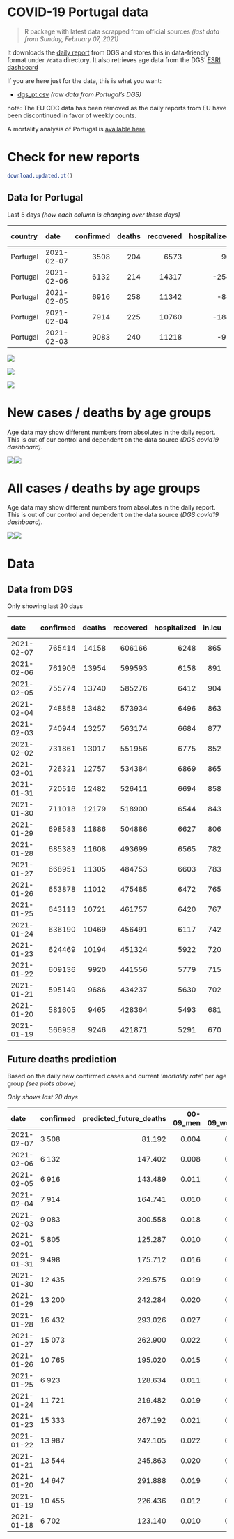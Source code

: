 COVID-19 Portugal data
================

> R package with latest data scrapped from official sources *(last data
> from Sunday, February 07, 2021)*

It downloads the [daily
report](https://covid19.min-saude.pt/relatorio-de-situacao/) from DGS
and stores this in data-friendly format under `/data` directory. It also
retrieves age data from the DGS’ [ESRI
dashboard](https://covid19.min-saude.pt/ponto-de-situacao-atual-em-portugal/)

If you are here just for the data, this is what you want:

  - [dgs\_pt.csv](raw/master/data/dgs_pt.csv) *(raw data from Portugal’s
    DGS)*

note: The EU CDC data has been removed as the daily reports from EU have
been discontinued in favor of weekly counts.

A mortality analysis of Portugal is [available
here](https://averissimo.github.io/covid19-analysis/mortality.html)

# Check for new reports

``` r
download.updated.pt()
```

## Data for Portugal

Last 5 days *(how each column is changing over these days)*

| country  | date       | confirmed | deaths | recovered | hospitalized | in.icu | confirmed\_m\_00-09 | confirmed\_w\_00-09 | confirmed\_m\_10-19 | confirmed\_w\_10-19 | confirmed\_m\_20-29 | confirmed\_w\_20-29 | confirmed\_m\_30-39 | confirmed\_w\_30-39 | confirmed\_m\_40-49 | confirmed\_w\_40-49 | confirmed\_m\_50-59 | confirmed\_w\_50-59 | confirmed\_m\_60-69 | confirmed\_w\_60-69 | confirmed\_m\_70-79 | confirmed\_w\_70-79 | confirmed\_m\_80+ | confirmed\_w\_80+ | death\_m\_00-09 | death\_w\_00-09 | death\_m\_10-19 | death\_w\_10-19 | death\_m\_20-29 | death\_w\_20-29 | death\_m\_30-39 | death\_w\_30-39 | death\_m\_40-49 | death\_w\_40-49 | death\_m\_50-59 | death\_w\_50-59 | death\_m\_60-69 | death\_w\_60-69 | death\_m\_70-79 | death\_w\_70-79 | death\_m\_80+ | death\_w\_80+ |
| :------- | :--------- | --------: | -----: | --------: | -----------: | -----: | ------------------: | ------------------: | ------------------: | ------------------: | ------------------: | ------------------: | ------------------: | ------------------: | ------------------: | ------------------: | ------------------: | ------------------: | ------------------: | ------------------: | ------------------: | ------------------: | ----------------: | ----------------: | --------------: | --------------: | --------------: | --------------: | --------------: | --------------: | --------------: | --------------: | --------------: | --------------: | --------------: | --------------: | --------------: | --------------: | --------------: | --------------: | ------------: | ------------: |
| Portugal | 2021-02-07 |      3508 |    204 |      6573 |           90 |   \-26 |                  88 |                  83 |                 168 |                 167 |                 209 |                 211 |                 194 |                 224 |                 244 |                 303 |                 273 |                 294 |                 182 |                 212 |                 144 |                 141 |               118 |               251 |               0 |               0 |               0 |               0 |               0 |               0 |               0 |               0 |               1 |               0 |               3 |               1 |              10 |               4 |              47 |              19 |            59 |            60 |
| Portugal | 2021-02-06 |      6132 |    214 |     14317 |        \-254 |   \-13 |                 177 |                 166 |                 244 |                 250 |                 338 |                 354 |                 332 |                 420 |                 465 |                 540 |                 404 |                 550 |                 354 |                 365 |                 210 |                 271 |               230 |               457 |               1 |               0 |               0 |               0 |               0 |               0 |               1 |               0 |               3 |               2 |               3 |               0 |              13 |               8 |              29 |              17 |            61 |            76 |
| Portugal | 2021-02-05 |      6916 |    258 |     11342 |         \-84 |     41 |                 233 |                 171 |                 315 |                 338 |                 392 |                 453 |                 393 |                 488 |                 516 |                 655 |                 470 |                 530 |                 368 |                 410 |                 235 |                 285 |               215 |               420 |               0 |               0 |               0 |               0 |               0 |               0 |               0 |               2 |               1 |               1 |               3 |               2 |              19 |               9 |              30 |              19 |            79 |            93 |
| Portugal | 2021-02-04 |      7914 |    225 |     10760 |        \-188 |   \-14 |                 218 |                 211 |                 353 |                 360 |                 477 |                 511 |                 462 |                 517 |                 578 |                 732 |                 582 |                 665 |                 404 |                 491 |                 290 |                 360 |               227 |               492 |               0 |               0 |               0 |               0 |               0 |               0 |               0 |               0 |               0 |               1 |               3 |               1 |              15 |               7 |              32 |              25 |            57 |            84 |
| Portugal | 2021-02-03 |      9083 |    240 |     11218 |         \-91 |     25 |                  NA |                  NA |                  NA |                  NA |                  NA |                  NA |                  NA |                  NA |                  NA |                  NA |                  NA |                  NA |                  NA |                  NA |                  NA |                  NA |                NA |                NA |              NA |              NA |              NA |              NA |              NA |              NA |              NA |              NA |              NA |              NA |              NA |              NA |              NA |              NA |              NA |              NA |            NA |            NA |

![](README_files/figure-gfm/totals-1.svg)<!-- -->

![](README_files/figure-gfm/differential-1.svg)<!-- -->

![](README_files/figure-gfm/differential_7days-1.svg)<!-- -->

# New cases / deaths by age groups

Age data may show different numbers from absolutes in the daily report.
This is out of our control and dependent on the data source *(DGS
covid19 dashboard)*.

![](README_files/figure-gfm/new_cases_deaths-1.svg)<!-- -->![](README_files/figure-gfm/new_cases_deaths-2.svg)<!-- -->

# All cases / deaths by age groups

Age data may show different numbers from absolutes in the daily report.
This is out of our control and dependent on the data source *(DGS
covid19 dashboard)*.

![](README_files/figure-gfm/total_cases_deaths-1.svg)<!-- -->![](README_files/figure-gfm/total_cases_deaths-2.svg)<!-- -->

# Data

## Data from DGS

Only showing last 20 days

| date       | confirmed | deaths | recovered | hospitalized | in.icu | confirmed\_m\_00-09 | confirmed\_w\_00-09 | confirmed\_m\_10-19 | confirmed\_w\_10-19 | confirmed\_m\_20-29 | confirmed\_w\_20-29 | confirmed\_m\_30-39 | confirmed\_w\_30-39 | confirmed\_m\_40-49 | confirmed\_w\_40-49 | confirmed\_m\_50-59 | confirmed\_w\_50-59 | confirmed\_m\_60-69 | confirmed\_w\_60-69 | confirmed\_m\_70-79 | confirmed\_w\_70-79 | confirmed\_m\_80+ | confirmed\_w\_80+ | death\_m\_00-09 | death\_w\_00-09 | death\_m\_10-19 | death\_w\_10-19 | death\_m\_20-29 | death\_w\_20-29 | death\_m\_30-39 | death\_w\_30-39 | death\_m\_40-49 | death\_w\_40-49 | death\_m\_50-59 | death\_w\_50-59 | death\_m\_60-69 | death\_w\_60-69 | death\_m\_70-79 | death\_w\_70-79 | death\_m\_80+ | death\_w\_80+ |
| :--------- | --------: | -----: | --------: | -----------: | -----: | ------------------: | ------------------: | ------------------: | ------------------: | ------------------: | ------------------: | ------------------: | ------------------: | ------------------: | ------------------: | ------------------: | ------------------: | ------------------: | ------------------: | ------------------: | ------------------: | ----------------: | ----------------: | --------------: | --------------: | --------------: | --------------: | --------------: | --------------: | --------------: | --------------: | --------------: | --------------: | --------------: | --------------: | --------------: | --------------: | --------------: | --------------: | ------------: | ------------: |
| 2021-02-07 |    765414 |  14158 |    606166 |         6248 |    865 |               21750 |               20862 |               35640 |               35993 |               51215 |               58489 |               50046 |               60233 |               56229 |               71763 |               49725 |               63510 |               36953 |               39940 |               23504 |               26537 |             20729 |             42047 |               1 |               1 |               1 |               1 |               6 |               4 |              18 |              16 |              74 |              49 |             256 |             102 |             856 |             356 |            1832 |            1092 |          4331 |          5162 |
| 2021-02-06 |    761906 |  13954 |    599593 |         6158 |    891 |               21662 |               20779 |               35472 |               35826 |               51006 |               58278 |               49852 |               60009 |               55985 |               71460 |               49452 |               63216 |               36771 |               39728 |               23360 |               26396 |             20611 |             41796 |               1 |               1 |               1 |               1 |               6 |               4 |              18 |              16 |              73 |              49 |             253 |             101 |             846 |             352 |            1785 |            1073 |          4272 |          5102 |
| 2021-02-05 |    755774 |  13740 |    585276 |         6412 |    904 |               21485 |               20613 |               35228 |               35576 |               50668 |               57924 |               49520 |               59589 |               55520 |               70920 |               49048 |               62666 |               36417 |               39363 |               23150 |               26125 |             20381 |             41339 |               0 |               1 |               1 |               1 |               6 |               4 |              17 |              16 |              70 |              47 |             250 |             101 |             833 |             344 |            1756 |            1056 |          4211 |          5026 |
| 2021-02-04 |    748858 |  13482 |    573934 |         6496 |    863 |               21252 |               20442 |               34913 |               35238 |               50276 |               57471 |               49127 |               59101 |               55004 |               70265 |               48578 |               62136 |               36049 |               38953 |               22915 |               25840 |             20166 |             40919 |               0 |               1 |               1 |               1 |               6 |               4 |              17 |              14 |              69 |              46 |             247 |              99 |             814 |             335 |            1726 |            1037 |          4132 |          4933 |
| 2021-02-03 |    740944 |  13257 |    563174 |         6684 |    877 |               21034 |               20231 |               34560 |               34878 |               49799 |               56960 |               48665 |               58584 |               54426 |               69533 |               47996 |               61471 |               35645 |               38462 |               22625 |               25480 |             19939 |             40427 |               0 |               1 |               1 |               1 |               6 |               4 |              17 |              14 |              69 |              45 |             244 |              98 |             799 |             328 |            1694 |            1012 |          4075 |          4849 |
| 2021-02-02 |    731861 |  13017 |    551956 |         6775 |    852 |                  NA |                  NA |                  NA |                  NA |                  NA |                  NA |                  NA |                  NA |                  NA |                  NA |                  NA |                  NA |                  NA |                  NA |                  NA |                  NA |                NA |                NA |              NA |              NA |              NA |              NA |              NA |              NA |              NA |              NA |              NA |              NA |              NA |              NA |              NA |              NA |              NA |              NA |            NA |            NA |
| 2021-02-01 |    726321 |  12757 |    534384 |         6869 |    865 |               20639 |               19815 |               33932 |               34184 |               48975 |               56082 |               47773 |               57536 |               53289 |               68161 |               46913 |               60302 |               34833 |               37575 |               22112 |               24930 |             19497 |             39546 |               0 |               1 |               1 |               1 |               5 |               4 |              17 |              14 |              68 |              41 |             234 |              95 |             762 |             312 |            1636 |             973 |          3922 |          4671 |
| 2021-01-31 |    720516 |  12482 |    526411 |         6694 |    858 |               20424 |               19620 |               33695 |               33906 |               48653 |               55708 |               47444 |               57140 |               52857 |               67630 |               46510 |               59808 |               34563 |               37247 |               21934 |               24696 |             19305 |             39152 |               0 |               1 |               1 |               1 |               5 |               4 |              17 |              13 |              68 |              40 |             225 |              93 |             744 |             308 |            1593 |             953 |          3836 |          4580 |
| 2021-01-30 |    711018 |  12179 |    518900 |         6544 |    843 |               20076 |               19261 |               33183 |               33408 |               48166 |               55112 |               46847 |               56472 |               52130 |               66733 |               45901 |               59012 |               34093 |               36737 |               21599 |               24350 |             19049 |             38664 |               0 |               1 |               1 |               1 |               5 |               4 |              17 |              12 |              68 |              40 |             221 |              91 |             723 |             298 |            1564 |             934 |          3739 |          4460 |
| 2021-01-29 |    698583 |  11886 |    504886 |         6627 |    806 |               19657 |               18893 |               32553 |               32832 |               47443 |               54308 |               46102 |               55579 |               51192 |               65527 |               45112 |               57896 |               33419 |               36018 |               21222 |               23885 |             18714 |             38009 |               0 |               1 |               1 |               1 |               5 |               4 |              16 |              12 |              66 |              39 |             217 |              86 |             705 |             286 |            1540 |             911 |          3647 |          4349 |
| 2021-01-28 |    685383 |  11608 |    493699 |         6565 |    782 |               19229 |               18511 |               31842 |               32190 |               46695 |               53452 |               45285 |               54630 |               50203 |               64274 |               44241 |               56731 |               32703 |               35294 |               20841 |               23390 |             18370 |             37292 |               0 |               1 |               1 |               1 |               5 |               4 |              14 |              12 |              65 |              36 |             211 |              84 |             694 |             278 |            1504 |             889 |          3567 |          4242 |
| 2021-01-27 |    668951 |  11305 |    484753 |         6603 |    783 |               18639 |               17938 |               31014 |               31374 |               45711 |               52349 |               44308 |               53416 |               48920 |               62758 |               43159 |               55405 |               31879 |               34315 |               20323 |               22850 |             17963 |             36427 |               0 |               1 |               1 |               1 |               5 |               3 |              13 |              12 |              63 |              35 |             207 |              82 |             679 |             267 |            1469 |             867 |          3464 |          4136 |
| 2021-01-26 |    653878 |  11012 |    475485 |         6472 |    765 |               18170 |               17500 |               30262 |               30661 |               44869 |               51392 |               43412 |               52250 |               47733 |               61225 |               42047 |               54134 |               31101 |               33496 |               19840 |               22299 |             17608 |             35679 |               0 |               1 |               1 |               1 |               5 |               3 |              13 |              12 |              61 |              32 |             205 |              81 |             668 |             261 |            1428 |             831 |          3360 |          4049 |
| 2021-01-25 |    643113 |  10721 |    461757 |         6420 |    767 |               17843 |               17186 |               29777 |               30171 |               44246 |               50652 |               42732 |               51428 |               46871 |               60180 |               41268 |               53264 |               30542 |               32912 |               19457 |               21920 |             17340 |             35129 |               0 |               1 |               1 |               1 |               5 |               3 |              12 |              12 |              59 |              31 |             199 |              76 |             650 |             257 |            1393 |             807 |          3270 |          3944 |
| 2021-01-24 |    636190 |  10469 |    456491 |         6117 |    742 |               17594 |               16937 |               29434 |               29813 |               43836 |               50194 |               42304 |               50909 |               46349 |               59540 |               40815 |               52707 |               30187 |               32549 |               19217 |               21674 |             17128 |             34809 |               0 |               1 |               1 |               1 |               5 |               3 |              12 |              12 |              59 |              30 |             195 |              75 |             625 |             252 |            1356 |             794 |          3200 |          3848 |
| 2021-01-23 |    624469 |  10194 |    451324 |         5922 |    720 |               17185 |               16581 |               28831 |               29212 |               43160 |               49364 |               41564 |               50100 |               45443 |               58379 |               40036 |               51755 |               29612 |               31920 |               18885 |               21291 |             16771 |             34189 |               0 |               1 |               1 |               1 |               5 |               3 |              12 |              12 |              59 |              29 |             191 |              74 |             610 |             244 |            1318 |             771 |          3117 |          3746 |
| 2021-01-22 |    609136 |   9920 |    441556 |         5779 |    715 |               16725 |               16084 |               27996 |               28428 |               42251 |               48351 |               40617 |               48895 |               44230 |               56926 |               39009 |               50419 |               28852 |               31120 |               18420 |               20814 |             16374 |             33434 |               0 |               1 |               1 |               1 |               5 |               3 |              12 |              12 |              58 |              29 |             184 |              73 |             587 |             238 |            1277 |             751 |          3035 |          3653 |
| 2021-01-21 |    595149 |   9686 |    434237 |         5630 |    702 |               16253 |               15642 |               27213 |               27712 |               41400 |               47389 |               39721 |               47806 |               43155 |               55606 |               38062 |               49260 |               28230 |               30400 |               18016 |               20353 |             16024 |             32719 |               0 |               1 |               1 |               1 |               5 |               3 |              12 |              12 |              57 |              29 |             183 |              73 |             575 |             234 |            1241 |             734 |          2959 |          3566 |
| 2021-01-20 |    581605 |   9465 |    428364 |         5493 |    681 |               15808 |               15213 |               26457 |               27009 |               40617 |               46504 |               38886 |               46790 |               42116 |               54253 |               37151 |               48117 |               27592 |               29696 |               17613 |               19930 |             15622 |             32048 |               0 |               1 |               1 |               1 |               5 |               3 |              12 |              11 |              56 |              29 |             176 |              72 |             561 |             229 |            1213 |             715 |          2900 |          3480 |
| 2021-01-19 |    566958 |   9246 |    421871 |         5291 |    670 |               15385 |               14819 |               25716 |               26302 |               39770 |               45542 |               37960 |               45585 |               40996 |               52820 |               36193 |               46914 |               26907 |               28953 |               17149 |               19404 |             15150 |             31211 |               0 |               1 |               1 |               1 |               4 |               3 |              11 |              11 |              54 |              28 |             172 |              71 |             548 |             225 |            1191 |             692 |          2826 |          3407 |

## Future deaths prediction

Based on the daily new confirmed cases and current *‘mortality rate’*
per age group *(see plots above)*

*Only shows last 20 days*

| date       | confirmed | predicted\_future\_deaths | 00-09\_men | 00-09\_women | 10-19\_men | 10-19\_women | 20-29\_men | 20-29\_women | 30-39\_men | 30-39\_women | 40-49\_men | 40-49\_women | 50-59\_men | 50-59\_women | 60-69\_men | 60-69\_women | 70-79\_men | 70-79\_women | 80+\_men | 80+\_women |
| :--------- | :-------- | ------------------------: | ---------: | -----------: | ---------: | -----------: | ---------: | -----------: | ---------: | -----------: | ---------: | -----------: | ---------: | -----------: | ---------: | -----------: | ---------: | -----------: | -------: | ---------: |
| 2021-02-07 | 3 508     |                    81.192 |      0.004 |        0.004 |      0.005 |        0.005 |      0.024 |        0.014 |      0.070 |        0.060 |      0.321 |        0.207 |      1.405 |        0.472 |      4.216 |        1.890 |     11.224 |        5.802 |   24.654 |     30.815 |
| 2021-02-06 | 6 132     |                   147.402 |      0.008 |        0.008 |      0.007 |        0.007 |      0.040 |        0.024 |      0.119 |        0.112 |      0.612 |        0.369 |      2.080 |        0.883 |      8.200 |        3.253 |     16.368 |       11.152 |   48.055 |     56.105 |
| 2021-02-05 | 6 916     |                   143.489 |      0.011 |        0.008 |      0.009 |        0.009 |      0.046 |        0.031 |      0.141 |        0.130 |      0.679 |        0.447 |      2.420 |        0.851 |      8.525 |        3.654 |     18.317 |       11.728 |   44.921 |     51.562 |
| 2021-02-04 | 7 914     |                   164.741 |      0.010 |        0.010 |      0.010 |        0.010 |      0.056 |        0.035 |      0.166 |        0.137 |      0.761 |        0.500 |      2.996 |        1.068 |      9.358 |        4.376 |     22.604 |       14.814 |   47.428 |     60.402 |
| 2021-02-03 | 9 083     |                   300.558 |      0.018 |        0.020 |      0.018 |        0.019 |      0.097 |        0.060 |      0.321 |        0.278 |      1.496 |        0.937 |      5.576 |        1.877 |     18.810 |        7.906 |     39.985 |       22.633 |   92.349 |    108.158 |
| 2021-02-01 | 5 805     |                   125.287 |      0.010 |        0.009 |      0.007 |        0.008 |      0.038 |        0.026 |      0.118 |        0.105 |      0.569 |        0.363 |      2.075 |        0.793 |      6.254 |        2.924 |     13.874 |        9.629 |   40.115 |     48.370 |
| 2021-01-31 | 9 498     |                   175.712 |      0.016 |        0.017 |      0.014 |        0.014 |      0.057 |        0.041 |      0.215 |        0.177 |      0.957 |        0.612 |      3.135 |        1.278 |     10.887 |        4.546 |     26.111 |       14.238 |   53.487 |     59.910 |
| 2021-01-30 | 12 435    |                   229.575 |      0.019 |        0.018 |      0.018 |        0.016 |      0.085 |        0.055 |      0.268 |        0.237 |      1.234 |        0.823 |      4.062 |        1.792 |     15.613 |        6.409 |     29.385 |       19.135 |   69.993 |     80.413 |
| 2021-01-29 | 13 200    |                   242.284 |      0.020 |        0.018 |      0.020 |        0.018 |      0.088 |        0.059 |      0.294 |        0.252 |      1.302 |        0.856 |      4.484 |        1.871 |     16.586 |        6.453 |     29.697 |       20.369 |   71.873 |     88.024 |
| 2021-01-28 | 16 432    |                   293.026 |      0.027 |        0.027 |      0.023 |        0.023 |      0.115 |        0.075 |      0.351 |        0.322 |      1.688 |        1.035 |      5.570 |        2.130 |     19.088 |        8.726 |     40.375 |       22.221 |   85.036 |    106.194 |
| 2021-01-27 | 15 073    |                   262.900 |      0.022 |        0.021 |      0.021 |        0.020 |      0.099 |        0.065 |      0.322 |        0.310 |      1.562 |        1.047 |      5.725 |        2.041 |     18.022 |        7.300 |     37.647 |       22.674 |   74.172 |     91.830 |
| 2021-01-26 | 10 765    |                   195.020 |      0.015 |        0.015 |      0.014 |        0.014 |      0.073 |        0.051 |      0.245 |        0.218 |      1.134 |        0.714 |      4.011 |        1.397 |     12.949 |        5.205 |     29.853 |       15.596 |   55.994 |     67.522 |
| 2021-01-25 | 6 923     |                   128.634 |      0.011 |        0.012 |      0.010 |        0.010 |      0.048 |        0.031 |      0.154 |        0.138 |      0.687 |        0.437 |      2.332 |        0.895 |      8.223 |        3.236 |     18.707 |       10.123 |   44.294 |     39.286 |
| 2021-01-24 | 11 721    |                   219.482 |      0.019 |        0.017 |      0.017 |        0.017 |      0.079 |        0.057 |      0.266 |        0.215 |      1.192 |        0.793 |      4.011 |        1.529 |     13.320 |        5.607 |     25.877 |       15.760 |   74.590 |     76.116 |
| 2021-01-23 | 15 333    |                   267.192 |      0.021 |        0.024 |      0.023 |        0.022 |      0.106 |        0.069 |      0.341 |        0.320 |      1.596 |        0.992 |      5.287 |        2.146 |     17.605 |        7.131 |     36.244 |       19.629 |   82.947 |     92.689 |
| 2021-01-22 | 13 987    |                   242.105 |      0.022 |        0.021 |      0.022 |        0.020 |      0.100 |        0.066 |      0.322 |        0.289 |      1.415 |        0.901 |      4.875 |        1.861 |     14.408 |        6.418 |     31.489 |       18.970 |   73.127 |     87.779 |
| 2021-01-21 | 13 544    |                   245.863 |      0.020 |        0.021 |      0.021 |        0.020 |      0.092 |        0.061 |      0.300 |        0.270 |      1.367 |        0.924 |      4.690 |        1.836 |     14.779 |        6.275 |     31.412 |       17.406 |   83.992 |     82.377 |
| 2021-01-20 | 14 647    |                   291.888 |      0.019 |        0.019 |      0.021 |        0.020 |      0.099 |        0.066 |      0.333 |        0.320 |      1.474 |        0.978 |      4.932 |        1.932 |     15.868 |        6.623 |     36.166 |       21.645 |   98.617 |    102.756 |
| 2021-01-19 | 10 455    |                   226.436 |      0.012 |        0.013 |      0.013 |        0.012 |      0.071 |        0.048 |      0.229 |        0.218 |      1.065 |        0.681 |      3.532 |        1.447 |     13.042 |        4.840 |     27.203 |       14.485 |   67.695 |     91.830 |
| 2021-01-18 | 6 702     |                   123.140 |      0.010 |        0.011 |      0.010 |        0.009 |      0.050 |        0.032 |      0.151 |        0.142 |      0.650 |        0.421 |      1.539 |        0.826 |      7.922 |        3.013 |     17.226 |        8.806 |   38.862 |     43.460 |
